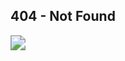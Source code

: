 ## 404 - Not Found<!-- {docsify-ignore} -->

<img src="https://img.zcool.cn/community/0106865afd77fea801218cf4a0f4df.jpg@2o.jpg" style="zoom:150%;" />

